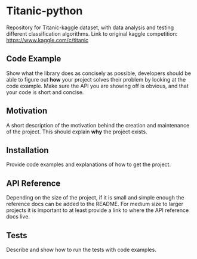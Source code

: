 # Titanic-python
Repository for Titanic-kaggle dataset, with data analysis and testing different classification algorithms.
Link to original kaggle competition: https://www.kaggle.com/c/titanic

## Code Example

Show what the library does as concisely as possible, developers should be able
to figure out **how** your project solves their problem by looking at the code example. 
Make sure the API you are showing off is obvious, and that your code is short and concise.

## Motivation

A short description of the motivation behind the creation and maintenance of the project. This should explain **why** the project exists.

## Installation

Provide code examples and explanations of how to get the project.

## API Reference

Depending on the size of the project, if it is small and simple enough the reference docs can be added to the README.
For medium size to larger projects it is important to at least provide a link to where the API reference docs live.

## Tests

Describe and show how to run the tests with code examples.
